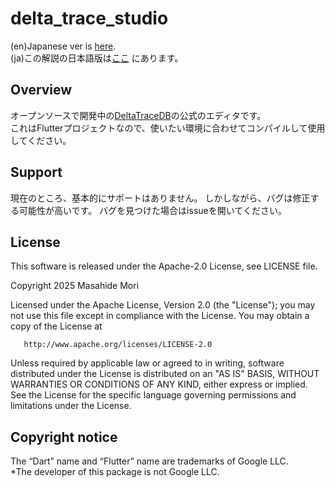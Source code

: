 # delta_trace_studio

(en)Japanese ver is [here](https://github.com/MasahideMori-SimpleAppli/delta_trace_studio/blob/main/README_JA.md).  
(ja)この解説の日本語版は[ここ](https://github.com/MasahideMori-SimpleAppli/delta_trace_studio/blob/main/README_JA.md) にあります。  

## Overview

オープンソースで開発中の[DeltaTraceDB](https://github.com/MasahideMori-SimpleAppli/delta_trace_db)の公式のエディタです。  
これはFlutterプロジェクトなので、使いたい環境に合わせてコンパイルして使用してください。

## Support

現在のところ、基本的にサポートはありません。
しかしながら、バグは修正する可能性が高いです。
バグを見つけた場合はissueを開いてください。

## License

This software is released under the Apache-2.0 License, see LICENSE file.

Copyright 2025 Masahide Mori

Licensed under the Apache License, Version 2.0 (the "License");
you may not use this file except in compliance with the License.
You may obtain a copy of the License at

       http://www.apache.org/licenses/LICENSE-2.0

Unless required by applicable law or agreed to in writing, software
distributed under the License is distributed on an "AS IS" BASIS,
WITHOUT WARRANTIES OR CONDITIONS OF ANY KIND, either express or implied.
See the License for the specific language governing permissions and
limitations under the License.

## Copyright notice

The “Dart” name and “Flutter” name are trademarks of Google LLC.  
*The developer of this package is not Google LLC.
